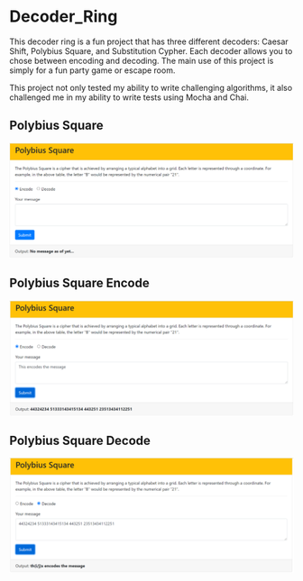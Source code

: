 # Decoder_Ring

This decoder ring is a fun project that has three different decoders: Caesar Shift, Polybius Square, and Substitution Cypher. Each decoder allows 
you to chose between encoding and decoding. The main use of this project is simply for a fun party game or escape room.

This project not only tested my ability to write challenging algorithms, it also challenged me in my ability to write tests using Mocha and Chai.

## Polybius Square
![Polybius_Square](https://github.com/Merrilee18/Decoder_Ring/blob/main/Polybius_Square.PNG)

## Polybius Square Encode
![Polybius_Square_Encode](https://github.com/Merrilee18/Decoder_Ring/blob/main/Polybius_Square_Encode.PNG)

## Polybius Square Decode
![Polybius_Square_Decode](https://github.com/Merrilee18/Decoder_Ring/blob/main/Polybius_Square_Decode.PNG)


